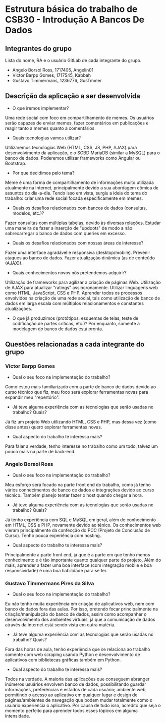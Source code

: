 # Estrutura básica do trabalho de CSB30 - Introdução A Bancos De Dados

## Integrantes do grupo

Lista do nome, RA e o usuário GitLab de cada integrante do grupo.

- Angelo Borsoi Ross, 1717405, Angelin01
- Victor Barpp Gomes, 1717545, Kabbah
- Gustavo Timmermans, 1236776, GusTmmer

## Descrição da aplicação a ser desenvolvida 

- O que iremos implementar?

Uma rede social com foco em compartilhamento de memes. Os usuários serão capazes de enviar memes, fazer comentários em publicações e reagir tanto a memes quanto a comentários.

- Quais tecnologias vamos utilizar?  

Utilizaremos tecnologias Web (HTML, CSS, JS, PHP, AJAX) para desenvolvimento da aplicação, e o SGBD MariaDB (similar a MySQL) para o banco de dados. Poderemos utilizar frameworks como Angular ou Bootstrap.

- Por que decidimos pelo tema?

Meme é uma forma de compartilhamento de informações muito utilizada atualmente na Internet, principalmente devido a sua abordagem cômica de assuntos do dia-a-dia. Tendo isso em vista, surgiu a ideia do tema do trabalho: criar uma rede social focada especificamente em memes.

- Quais os desafios relacionados com bancos de dados (consultas, modelos, etc.)?

Fazer consultas com múltiplas tabelas, devido às diversas relações.
Estudar uma maneira de fazer a inserção de "updoots" de modo a não sobrecarregar o banco de dados com queries em excesso.

- Quais os desafios relacionados com nossas áreas de interesse?

Fazer uma interface agradável e responsiva (desktop/mobile).
Prevenir ataques ao banco de dados.
Fazer atualização dinâmica (as de conteúdo (AJAX)).

- Quais conhecimentos novos nós pretendemos adquirir?

Utilização de frameworks para agilizar a criação de páginas Web.
Utilização de AJAX para atualizar "ratings" assincronamente.
Utilizar linguagens web como HTML, JavaScript, CSS e PHP.
Aprender todos os processos envolvidos na criação de uma rede social, tais como utilização de banco de dados em larga escala com múltiplos relacionamentos e constantes atualizações.

- O que já produzimos (protótipos, esquemas de telas, teste de codificação de partes críticas, etc.)?
Por enquanto, somente a modelagem do banco de dados está pronta.

## Questões relacionadas a cada integrante do grupo

### Victor Barpp Gomes
- Qual o seu foco na implementação do trabalho?

Como estou mais familiarizado com a parte de banco de dados devido ao curso técnico que fiz, meu foco será explorar ferramentas novas para expandir meu "repertório".
- Já teve alguma experiência com as tecnologias que serão usadas no trabalho? Quais?

Já fiz um projeto Web utilizando HTML, CSS e PHP, mas dessa vez (como disse antes) quero explorar ferramentas novas.
- Qual aspecto do trabalho te interessa mais?

Para falar a verdade, tenho interesse no trabalho como um todo, talvez um pouco mais na parte de back-end.

### Angelo Borsoi Ross
- Qual o seu foco na implementação do trabalho?

Meu esforço será focado na parte front end do trabalho, como já tenho vários conhecimentos de banco de dados e integrações devido ao curso técnico. Também planejo tentar fazer o host quando chegar a hora.
- Já teve alguma experiência com as tecnologias que serão usadas no trabalho? Quais?

Já tenho experiência com SQL e MySQL em geral, além de conhecimento em HTML, CSS e PHP, novamente devido ao ténico. Os conhecimentos web vieram principalmente da confecção do PCC (Projeto de Conclusão de Curso). Tenho pouca experiência com hosting.
- Qual aspecto do trabalho te interessa mais?

Principalmente a parte front end, já que é a parte em que tenho menos conhecimento e é tão importante quanto qualquer parte do projeto. Além do mais, aprender a fazer uma boa interface (com integração mobile e boa responsividade) é uma boa habilidade para se ter.

### Gustavo Timmermans Pires da Silva
- Qual o seu foco na implementação do trabalho?

Eu não tenho muita experiência em criação de aplicativos web, nem com banco de dados fora das aulas. Por isso, pretendo focar principalmente na criação/manipulação do banco de dados, assim como acompanhar o desenvolvimento dos ambientes virtuais, já que a comunicação de dados através da internet está sendo vista em outra matéria.
- Já teve alguma experiência com as tecnologias que serão usadas no trabalho? Quais?

Fora das horas de aula, tenho experiência que se relaciona ao trabalho somente com web scraping usando Python e desenvolvimento de aplicativos com bibliotecas gráficas também em Python.
- Qual aspecto do trabalho te interessa mais?

Todos na verdade. A maioria das aplicações que conseguem abranger inúmeros usuários envolvem banco de dados, possibilitando guardar informações, preferências e estados de cada usuário; ambiente web, permitindo o acesso ao aplicativo em qualquer lugar e design de páginas/ambientes de navegação que podem mudar totalmente como o usuário experiencia o aplicativo. Por causa de tudo isso, acredito que seja o momento perfeito para aprender todos esses tópicos em alguma intensidade.

